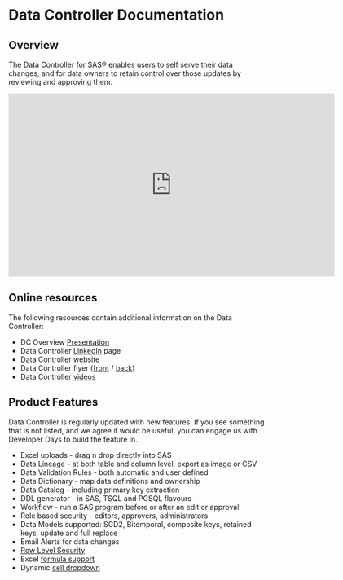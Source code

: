 # Data Controller Documentation

## Overview

The Data Controller for SAS® enables users to self serve their data changes, and for data owners to retain control over those updates by reviewing and approving them.

<iframe src="https://player.vimeo.com/video/277472582" width="640" height="360" frameborder="0" allowfullscreen></iframe>

## Online resources

The following resources contain additional information on the Data Controller:

- DC Overview [Presentation](https://slides.com/allanbowe/datacontroller)
- Data Controller [LinkedIn](https://www.linkedin.com/showcase/data_controller) page
- Data Controller [website](https://datacontroller.io)
- Data Controller flyer ([front](/marketing/flyer-front.pdf) / [back](/marketing/flyer-back.pdf))
- Data Controller [videos](/videos)

## Product Features

Data Controller is regularly updated with new features.  If you see something that is not listed, and we agree it would be useful, you can engage us with Developer Days to build the feature in.

* Excel uploads - drag n drop directly into SAS
* Data Lineage - at both table and column level, export as image or CSV
* Data Validation Rules - both automatic and user defined
* Data Dictionary - map data definitions and ownership
* Data Catalog - including primary key extraction
* DDL generator - in SAS, TSQL and PGSQL flavours
* Workflow - run a SAS program before or after an edit or approval
* Role based security - editors, approvers, administrators
* Data Models supported:  SCD2, Bitemporal, composite keys, retained keys, update and full replace
* Email Alerts for data changes
* [Row Level Security](/row-level-security)
* Excel [formula support](excel)
* Dynamic [cell dropdown](/dynamic-cell-dropdown)


<meta name="title" property="og:title" content="Data Controller Documentation">
<meta property='og:description' content='The Data Controller for SAS® enables users to self serve their data changes, and for data owners to retain control over those updates by reviewing and approving them.'/>
